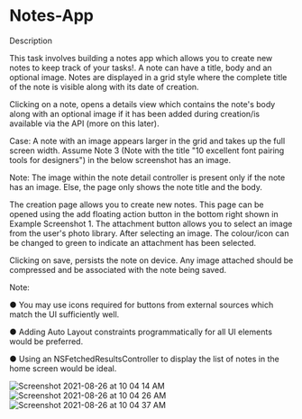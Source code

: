 # Notes-App
Description

This task involves building a notes app which allows you to create new notes to keep
track of your tasks!. A note can have a title, body and an optional image. Notes are
displayed in a grid style where the complete title of the note is visible along with its date
of creation.

Clicking on a note, opens a details view which contains the note's body along with an
optional image if it has been added during creation/is available via the API (more on this
later).

Case: A note with an image appears larger in the grid and takes up the full screen width.
Assume Note 3 (Note with the title "10 excellent font pairing tools for designers") in the
below screenshot has an image.

Note: The image within the note detail controller is present only if the note has an
image. Else, the page only shows the note title and the body.

The creation page allows you to create new notes. This page can be opened using the
add floating action button in the bottom right shown in Example Screenshot 1. The
attachment button allows you to select an image from the user's photo library. After
selecting an image. The colour/icon can be changed to green to indicate an attachment
has been selected.

Clicking on save, persists the note on device. Any image attached should be
compressed and be associated with the note being saved.

Note:

● You may use icons required for buttons from external sources which match the
UI sufficiently well.

● Adding Auto Layout constraints programmatically for all UI elements would be
preferred.

● Using an NSFetchedResultsController to display the list of notes in the home
screen would be ideal.

![Screenshot 2021-08-26 at 10 04 14 AM](https://user-images.githubusercontent.com/1251782/130901208-29e8bf74-7f31-497d-a51d-29289b477c12.png)
![Screenshot 2021-08-26 at 10 04 26 AM](https://user-images.githubusercontent.com/1251782/130901215-282d0dac-35f1-43ca-b861-28ff5aa8c0d5.png)
![Screenshot 2021-08-26 at 10 04 37 AM](https://user-images.githubusercontent.com/1251782/130901218-74d45189-f683-49ba-bb06-83ecd7fc1ac4.png)
